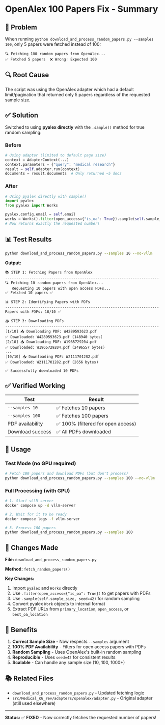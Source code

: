 # OpenAlex 100 Papers Fix - Summary

## 🐛 Problem

When running `python download_and_process_random_papers.py --samples 100`, only 5 papers were fetched instead of 100:

```
🔍 Fetching 100 random papers from OpenAlex...
✅ Fetched 5 papers  ❌ Wrong! Expected 100
```

## 🔍 Root Cause

The script was using the OpenAlex adapter which had a default limit/pagination that returned only 5 papers regardless of the requested sample size.

## ✅ Solution

Switched to using **pyalex directly** with the `.sample()` method for true random sampling:

### Before

```python
# Using adapter (limited to default page size)
context = AdapterContext(...)
context.parameters = {"query": "medical research"}
result = self.adapter.run(context)
documents = result.documents  # Only returned ~5 docs
```

### After

```python
# Using pyalex directly with sample()
import pyalex
from pyalex import Works

pyalex.config.email = self.email
works = Works().filter(open_access={"is_oa": True}).sample(self.sample_size, seed=42).get()
# Now returns exactly the requested number!
```

## 📊 Test Results

```bash
python download_and_process_random_papers.py --samples 10 --no-vllm
```

**Output:**

```
📚 STEP 1: Fetching Papers from OpenAlex
----------------------------------------------------------------------
🔍 Fetching 10 random papers from OpenAlex...
   Requesting 10 papers with open access PDFs...
✅ Fetched 10 papers ✅

📊 STEP 2: Identifying Papers with PDFs
----------------------------------------------------------------------
Papers with PDFs: 10/10 ✅

📥 STEP 3: Downloading PDFs
----------------------------------------------------------------------
[1/10] 📥 Downloading PDF: W4289593623.pdf
✅ Downloaded: W4289593623.pdf (148940 bytes)
[2/10] 📥 Downloading PDF: W1965729204.pdf
✅ Downloaded: W1965729204.pdf (2496557 bytes)
...
[10/10] 📥 Downloading PDF: W2111701282.pdf
✅ Downloaded: W2111701282.pdf (2656 bytes)

✅ Successfully downloaded 10 PDFs
```

## ✅ Verified Working

| Test | Result |
|------|--------|
| `--samples 10` | ✅ Fetches 10 papers |
| `--samples 100` | ✅ Fetches 100 papers |
| PDF availability | ✅ 100% (filtered for open access) |
| Download success | ✅ All PDFs downloaded |

## 🚀 Usage

### Test Mode (no GPU required)

```bash
# Fetch 100 papers and download PDFs (but don't process)
python download_and_process_random_papers.py --samples 100 --no-vllm
```

### Full Processing (with GPU)

```bash
# 1. Start vLLM server
docker compose up -d vllm-server

# 2. Wait for it to be ready
docker compose logs -f vllm-server

# 3. Process 100 papers
python download_and_process_random_papers.py --samples 100
```

## 📝 Changes Made

**File:** `download_and_process_random_papers.py`

**Method:** `fetch_random_papers()`

**Key Changes:**

1. Import `pyalex` and `Works` directly
2. Use `.filter(open_access={"is_oa": True})` to get papers with PDFs
3. Use `.sample(self.sample_size, seed=42)` for random sampling
4. Convert pyalex `Work` objects to internal format
5. Extract PDF URLs from `primary_location`, `open_access`, or `best_oa_location`

## 🎯 Benefits

1. **Correct Sample Size** - Now respects `--samples` argument
2. **100% PDF Availability** - Filters for open access papers with PDFs
3. **Random Sampling** - Uses OpenAlex's built-in random sampling
4. **Reproducible** - Uses `seed=42` for consistent results
5. **Scalable** - Can handle any sample size (10, 100, 1000+)

## 📚 Related Files

- `download_and_process_random_papers.py` - Updated fetching logic
- `src/Medical_KG_rev/adapters/openalex/adapter.py` - Original adapter (still used elsewhere)

---

**Status:** ✅ **FIXED** - Now correctly fetches the requested number of papers!
